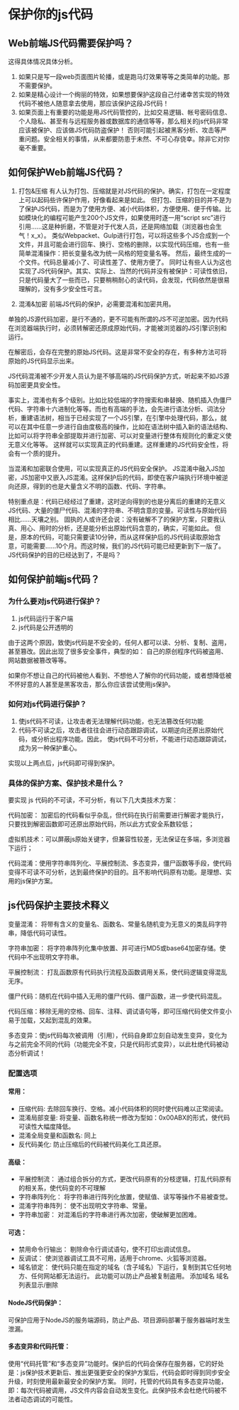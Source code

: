 # 保护你的js代码

## Web前端JS代码需要保护吗？

这得具体情况具体分析。

1. 如果只是写一段web页面图片轮播，或是跑马灯效果等等之类简单的功能。那不需要保护。
2. 如果是精心设计一个绚丽的特效，如果想要保护这段自己付诸幸苦实现的特效代码不被他人随意拿去使用，那应该保护这段JS代码！
3. 如果页面上有重要的功能是用JS代码管控的，比如交易逻辑、帐号密码信息、个人隐私、甚至有与远程服务器或数据库的通信等等，那么相关的js代码非常应该被保护、应该做JS代码防盗保护！
否则可能引起被黑客分析、攻击等严重问题。安全相关的事情，从来都要防患于未然、不可心存侥幸。除非它对你毫不重要。


## 如何保护Web前端JS代码？

1. 打包&压缩
有人认为打包、压缩就是对JS代码的保护。确实，打包在一定程度上可以起码些许保护作用，好像看起来是如此。
但打包、压缩的目的并不是为了保护JS代码，而是为了使用方便、减小代码体积，方便使用、便于传输。比如模块化的编程可能产生200个JS文件，如果使用时逐一用“script src”进行引用……这是种折磨，不管是对于代发人员，还是网络加载（浏览器也会生气！x_x）。
类似Webpacket、Gulp进行打包，可以将这些多个JS合成到一个文件，并且可能会进行回车、换行、空格的删除，以实现代码压缩，也有一些简单混淆操作：把长变量名改为统一风格的短变量名等。
然后，最终生成的一个文件。代码总量减小了、可读性差了、使用方便了。
同时让有些人认为这也实现了JS代码保护。其实、实际上、当然的代码并没有被保护：可读性依旧，只是代码量大了一些而已，只要稍稍耐心的读代码，会发现，代码依然是很易理解的，没有多少安全性可言。

2. 混淆&加密
前端JS代码的保护，必需要混淆和加密共用。

单独的JS源代码加密，是行不通的，更不可能有所谓的JS不可逆加密。因为代码在浏览器端执行时，必须转解密还原成原始代码，才能被浏览器的JS引擎识别和运行。

在解密后，会存在完整的原始JS代码。这是非常不安全的存在，有多种方法可将原始的JS代码显示出来。

JS代码混淆被不少开发人员认为是不够高端的JS代码保护方式，听起来不如JS源码加密更具安全性。

事实上，混淆也有多个级别。比如比较低端的字符搜索和串替换、随机插入伪僵尸代码、字符串十六进制化等等。而也有高端的手法，会先进行语法分析、词法分析，重建语法树，相当于已经实现了一个JS引擎，在引擎中处理代码，那么，就可以在其中任意一步进行自由度极高的操作，比如在语法树中插入新的语法结构、比如可以将字符串全部提取并进行加密、可以对变量进行整体有规则化的重定义使无意义化等等。
这样就可以实现真正的代码重建。这样重建的JS代码安全性，将会有一个质的提升。

当混淆和加密联合使用，可以实现真正的JS代码安全保护。
JS混淆中融入JS加密，JS加密中又嵌入JS混淆。这样保护后的代码，即使在客户端执行环境中被逆向还原，得到的也是大量含义不明的函数、代码、字符串。

特别重点是：代码已经经过了重建，这时逆向得到的也是分离后的重建的无意义JS代码、大量的僵尸代码、混淆的字符串、不明含意的变量。可读性与原始代码相比……天壤之别。
固执的人或许还会说：没有破解不了的保护方案，只要我认真、用心、用时的分析，还是能分析出原始代码含意的，确实，可能如此。
但是，原本的代码，可能只需要读10分钟，而从这样保护后的JS代码读取原始含意，可能需要……10个月。而这时候，我们的JS代码可能已经更新到下一版了。
JS代码保护的目的已经达到了，不是吗？


## 如何保护前端js代码？
### 为什么要对js代码进行保护？

1. js代码运行于客户端
2. js代码是公开透明的

由于这两个原因，致使js代码是不安全的，任何人都可以读、分析、复制、盗用，甚至篡改。因此出现了很多安全事件，典型的如： 自己的原创程序代码被盗用、网站数据被篡改等等。

如果你不想让自己的代码被他人看到、不想他人了解你的代码功能，或者想降低被不怀好意的人甚至是黑客攻击，那么你应该尝试使用js保护。

### 如何对js代码进行保护？

1. 使js代码不可读，让攻击者无法理解代码功能，也无法篡改任何功能
2. 代码不可读之后，攻击者往往会进行动态跟踪调试，以期逆向还原出原始代码，或分析出程序功能。因此， 使js代码不可分析，不能进行动态跟踪调试，成为另一种保护重心。

实现以上两点后，js代码即可得到保护。

### 具体的保护方案、保护技术是什么？

要实现 js 代码的不可读，不可分析，有以下几大类技术方案：

代码加密： 加密后的代码看似乎杂乱，但代码在执行前需要进行解密才能执行，只要找到解密函数即可还原出原始代码，所以此方式安全系数较低；

虚拟机技术：可以屏蔽js原始关键字，但兼容性较差，无法保证在多端，多浏览器下运行；

代码混淆：使用字符串阵列化、平展控制流、多态变异，僵尸函数等手段，使代码变得不可读不可分析，达到最终保护的目的。且不影响代码原有功能。是理想、实用的js保护方案。

## js代码保护主要技术释义

变量混淆： 将带有含义的变量名、函数名、常量名随机变为无意义的类乱码字符串，降低代码可读性。

字符串加密： 将字符串阵列化集中放置、并可进行MD5或base64加密存储。使代码中不出现明文字符串。

平展控制流： 打乱函数原有代码执行流程及函数调用关系，使代码逻辑变得混乱无序。

僵尸代码：随机在代码中插入无用的僵尸代码、僵尸函数，进一步使代码混乱。

代码压缩：移除无用的空格、回车、注释、调试语句等，即可压缩代码使文件变小易于加载，又起到混乱的效果。

多态变异：使js代码每次被调用（引用），代码自身即立刻自动发生变异，变化为与之前完全不同的代码（功能完全不变，只是代码形式变异），以此杜绝代码被动态分析调试！


### 配置选项
#### 常用：
 - 压缩代码: 去除回车换行、空格。减小代码体积的同时使代码难以正常阅读。
 - 混淆局部变量: 将变量、函数名称统一修改为型如：0x00ABX的形式，使代码可读性大幅度降低。
 - 混淆全局变量和函数名: 同上
 - 反代码美化: 防止压缩后的代码被代码美化工具还原。

#### 高级：
 - 平展控制流： 通过组合拆分的方式，更改代码原有的分枝逻辑，打乱代码原有的相关系，使代码变的不可理解
 - 字符串阵列化： 将字符串进行阵列化放置，使赋值、读写等操作不易被查觉。
 - 混淆字符串阵列： 使不出现明文字符串、常量。
 - 字符串加密： 对混淆后的字符串进行再次加密，使破解更加困难。

#### 可选：
 - 禁用命令行输出： 剔除命令行调试语句，使不打印出调试信息。
 - 反调试： 使浏览器调试工具不可用，适用于chrome、火狐等浏览器。
 - 域名锁定： 使代码只能在指定的域名（含子域名）下运行，复制到其它任何地方、任何网站都无法运行。 此功能可以防止产品被复制盗用。
     添加域名
     域名列表显示/删除


#### NodeJS代码保护： 
可保护应用于NodeJS的服务端源码，防止产品、项目源码部署于服务器端时发生泄漏。

#### 多态变异和代码托管： 
使用“代码托管”和“多态变异”功能时。保护后的代码会保存在服务器，它的好处是：js保护技术更新后、推出更强更安全的保护方案后，代码会即时得到同步安全升级，时刻使用最新最安全的保护方案。
同时，托管的代码具有多态变异功能，即：每次代码被调用，JS文件内容会自动发生变化。此保护技术会杜绝代码被不法者动态调试的可能性。













